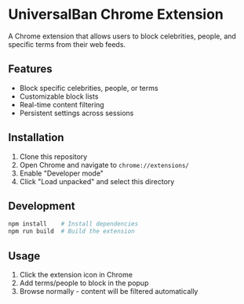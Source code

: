 # UniversalBan Chrome Extension

A Chrome extension that allows users to block celebrities, people, and specific terms from their web feeds.

## Features
- Block specific celebrities, people, or terms
- Customizable block lists
- Real-time content filtering
- Persistent settings across sessions

## Installation
1. Clone this repository
2. Open Chrome and navigate to `chrome://extensions/`
3. Enable "Developer mode"
4. Click "Load unpacked" and select this directory

## Development
```bash
npm install    # Install dependencies
npm run build  # Build the extension
```

## Usage
1. Click the extension icon in Chrome
2. Add terms/people to block in the popup
3. Browse normally - content will be filtered automatically
